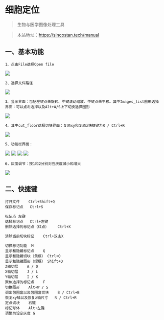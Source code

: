 # 细胞定位

> 生物与医学图像处理工具

> 本站地址：https://sincostan.tech/manual

## 一、基本功能
	1、点击File选择Open file
![](/manual/image/cell/image001.png)

	2、选择文件路径 
![](/manual/image/cell/image003.png)
 
	3、显示界面：包括左键点击旋转、中键滚动缩放、中键点击平移。其中Images_list图形选择界面：可以点击选择以及Alt+W/S上下切换选择图形
		
![](/manual/image/cell/image005.png)	
 
	4、其中cut_floor选择切块界面：复原xy和复原z快捷键为R / Ctrl+R
![](/manual/image/cell/image007.png) 

	5、功能栏界面：
![](/manual/image/cell/image009.png)
![](/manual/image/cell/image0011.png)
![](/manual/image/cell/image0013.png) 
![](/manual/image/cell/image0015.png) 

	6，灰度调节：按1和2分别对应灰度减小和增大
![](/manual/image/Neuro/image0017.png) 

## **二、快捷键**

	打开文件	Ctrl+Shift+Q
	保存标记点	Ctrl+S
	
	标记点	左键
	选择标记点	Ctrl+左键
	删除选择的标记点（红点）	Ctrl+X
	
	清除当前切块标记	Ctrl+双击X
	
	切换标记功能	M
	显示和隐藏标记点	Q
	显示和隐藏切块（黄框）	Ctrl+Q
	显示和隐藏图形（绿框）	Shift+Q
	Z轴切层	A / D
	X轴切层	J / L
	Y轴切层	I / K
	聚焦选择的标记点	F
	切换图形	Alt+W / S
	调出包围盒以及包围盒切块	B / Ctrl+B
	恢复xy轴以及恢复z轴尺寸	R / Ctrl+R
	定点切块	右键
	标记球体	Alt+左键
	调整为设定灰度 G
